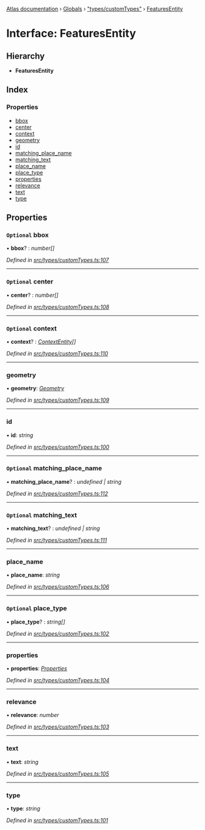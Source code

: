 [Atlas documentation](../README.md) › [Globals](../globals.md) › ["types/customTypes"](../modules/_types_customtypes_.md) › [FeaturesEntity](_types_customtypes_.featuresentity.md)

# Interface: FeaturesEntity

## Hierarchy

* **FeaturesEntity**

## Index

### Properties

* [bbox](_types_customtypes_.featuresentity.md#optional-bbox)
* [center](_types_customtypes_.featuresentity.md#optional-center)
* [context](_types_customtypes_.featuresentity.md#optional-context)
* [geometry](_types_customtypes_.featuresentity.md#geometry)
* [id](_types_customtypes_.featuresentity.md#id)
* [matching_place_name](_types_customtypes_.featuresentity.md#optional-matching_place_name)
* [matching_text](_types_customtypes_.featuresentity.md#optional-matching_text)
* [place_name](_types_customtypes_.featuresentity.md#place_name)
* [place_type](_types_customtypes_.featuresentity.md#optional-place_type)
* [properties](_types_customtypes_.featuresentity.md#properties)
* [relevance](_types_customtypes_.featuresentity.md#relevance)
* [text](_types_customtypes_.featuresentity.md#text)
* [type](_types_customtypes_.featuresentity.md#type)

## Properties

### `Optional` bbox

• **bbox**? : *number[]*

*Defined in [src/types/customTypes.ts:107](https://github.com/chronark/atlas/blob/f6d4b61/src/types/customTypes.ts#L107)*

___

### `Optional` center

• **center**? : *number[]*

*Defined in [src/types/customTypes.ts:108](https://github.com/chronark/atlas/blob/f6d4b61/src/types/customTypes.ts#L108)*

___

### `Optional` context

• **context**? : *[ContextEntity](_types_customtypes_.contextentity.md)[]*

*Defined in [src/types/customTypes.ts:110](https://github.com/chronark/atlas/blob/f6d4b61/src/types/customTypes.ts#L110)*

___

###  geometry

• **geometry**: *[Geometry](_types_customtypes_.geometry.md)*

*Defined in [src/types/customTypes.ts:109](https://github.com/chronark/atlas/blob/f6d4b61/src/types/customTypes.ts#L109)*

___

###  id

• **id**: *string*

*Defined in [src/types/customTypes.ts:100](https://github.com/chronark/atlas/blob/f6d4b61/src/types/customTypes.ts#L100)*

___

### `Optional` matching_place_name

• **matching_place_name**? : *undefined | string*

*Defined in [src/types/customTypes.ts:112](https://github.com/chronark/atlas/blob/f6d4b61/src/types/customTypes.ts#L112)*

___

### `Optional` matching_text

• **matching_text**? : *undefined | string*

*Defined in [src/types/customTypes.ts:111](https://github.com/chronark/atlas/blob/f6d4b61/src/types/customTypes.ts#L111)*

___

###  place_name

• **place_name**: *string*

*Defined in [src/types/customTypes.ts:106](https://github.com/chronark/atlas/blob/f6d4b61/src/types/customTypes.ts#L106)*

___

### `Optional` place_type

• **place_type**? : *string[]*

*Defined in [src/types/customTypes.ts:102](https://github.com/chronark/atlas/blob/f6d4b61/src/types/customTypes.ts#L102)*

___

###  properties

• **properties**: *[Properties](_types_customtypes_.properties.md)*

*Defined in [src/types/customTypes.ts:104](https://github.com/chronark/atlas/blob/f6d4b61/src/types/customTypes.ts#L104)*

___

###  relevance

• **relevance**: *number*

*Defined in [src/types/customTypes.ts:103](https://github.com/chronark/atlas/blob/f6d4b61/src/types/customTypes.ts#L103)*

___

###  text

• **text**: *string*

*Defined in [src/types/customTypes.ts:105](https://github.com/chronark/atlas/blob/f6d4b61/src/types/customTypes.ts#L105)*

___

###  type

• **type**: *string*

*Defined in [src/types/customTypes.ts:101](https://github.com/chronark/atlas/blob/f6d4b61/src/types/customTypes.ts#L101)*
